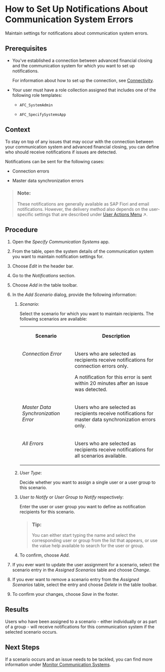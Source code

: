 <!-- loio835b2a2c0c6a4682b66bb6fb4228ad78 -->

# How to Set Up Notifications About Communication System Errors

Maintain settings for notifications about communication system errors.



<a name="loio835b2a2c0c6a4682b66bb6fb4228ad78__prereq_fqk_kh5_hwb"/>

## Prerequisites

-   You've established a connection between advanced financial closing and the communication system for which you want to set up notifications.

    For information about how to set up the connection, see [Connectivity](Connectivity/connectivity-200deae.md).

-   Your user must have a role collection assigned that includes one of the following role templates:

    -   `AFC_SystemAdmin`

    -   `AFC_SpecifySystemsApp`





## Context

To stay on top of any issues that may occur with the connection between your communication system and advanced financial closing, you can define who should receive notifications if issues are detected.

Notifications can be sent for the following cases:

-   Connection errors

-   Master data synchronization errors


> ### Note:  
> These notifications are generally available as SAP Fiori and email notifications. However, the delivery method also depends on the user-specific settings that are described under [User Actions Menu](https://help.sap.com/viewer/b3f5b9cf1ab7498fad5b6f297013d65a/SHIP/en-US/4c7939aa18954b2f96d2dfeb73d3fcbd.html "Find information about the user actions menu.") :arrow_upper_right:.



## Procedure

1.  Open the *Specify Communication Systems* app.

2.  From the table, open the system details of the communication system you want to maintain notification settings for.

3.  Choose *Edit* in the header bar.

4.  Go to the *Notifications* section.

5.  Choose *Add* in the table toolbar.

6.  In the *Add Scenario* dialog, provide the following information:

    1.  *Scenario*:

        Select the scenario for which you want to maintain recipients. The following scenarios are available:


        <table>
        <tr>
        <th valign="top">

        Scenario


        
        </th>
        <th valign="top">

        Description


        
        </th>
        </tr>
        <tr>
        <td valign="top">
        
        *Connection Error*


        
        </td>
        <td valign="top">
        
        Users who are selected as recipients receive notifications for connection errors only.

        A notification for this error is sent within 20 minutes after an issue was detected.


        
        </td>
        </tr>
        <tr>
        <td valign="top">
        
        *Master Data Synchronization Error*


        
        </td>
        <td valign="top">
        
        Users who are selected as recipients receive notifications for master data synchronization errors only.


        
        </td>
        </tr>
        <tr>
        <td valign="top">
        
        *All Errors*


        
        </td>
        <td valign="top">
        
        Users who are selected as recipients receive notifications for all scenarios available.


        
        </td>
        </tr>
        </table>
        
    2.  *User Type*:

        Decide whether you want to assign a single user or a user group to this scenario.

    3.  *User to Notify* or *User Group to Notify* respectively:

        Enter the user or user group you want to define as notification recipients for this scenario.

        > ### Tip:  
        > You can either start typing the name and select the corresponding user or group from the list that appears, or use the value help available to search for the user or group.

    4.  To confirm, choose *Add*.


7.  If you ever want to update the user assignment for a scenario, select the scenario entry in the *Assigned Scenarios* table and choose *Change*.

8.  If you ever want to remove a scenario entry from the *Assigned Scenarios* table, select the entry and choose *Delete* in the table toolbar.

9.  To confirm your changes, choose *Save* in the footer.




<a name="loio835b2a2c0c6a4682b66bb6fb4228ad78__result_rdk_vp5_hwb"/>

## Results

Users who have been assigned to a scenario - either individually or as part of a group - will receive notifications for this communication system if the selected scenario occurs.



<a name="loio835b2a2c0c6a4682b66bb6fb4228ad78__postreq_x4s_fq5_hwb"/>

## Next Steps

If a scenario occurs and an issue needs to be tackled, you can find more information under [Monitor Communication Systems](monitor-communication-systems-a215069.md).

